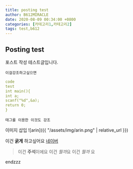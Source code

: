 ```yaml
---
title: posting test
author: B612MIRACLE
date: 2020-08-09 00:34:00 +0800
categories: [카테고리1,카테고리2]
tags: test,b612
---
```


## Posting test
포스트 작성 테스트글입니다.

`이걸강조하고싶으면`

```yaml
code
test
int main(){
int a;
scanf("%d",&a);
return 0;
}
```

<code class="highlighter-rouge">태그를 이용한 이것도 강조 </code>

이미지 삽입
![arin]({{ "/assets/img/arin.png" | relative_url }})


이건 **굵게** 하고싶어요
[네이버](https://www.naver.com/)

> 이건 **주석**이에요 이건 *뭘까*요 이건 _뭘까_ 요

endzzz